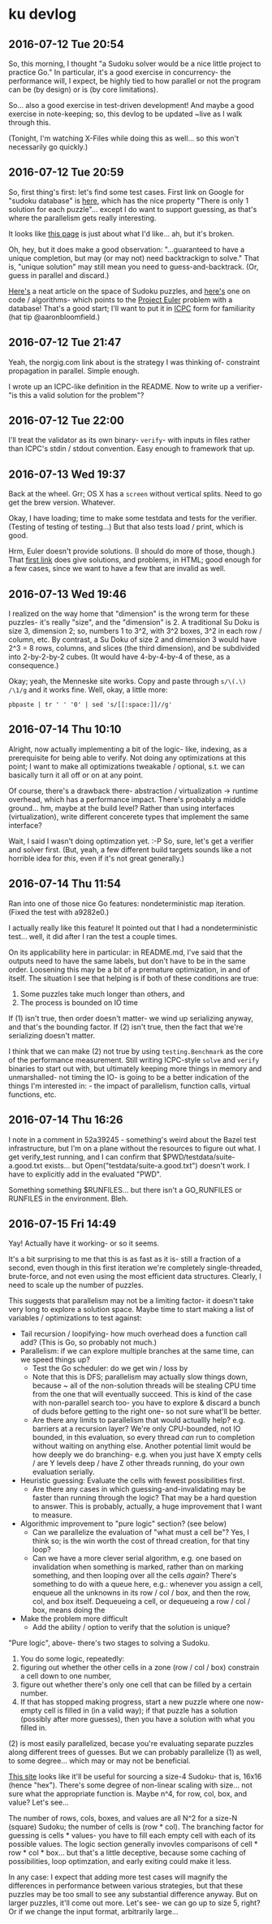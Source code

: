 # ku devlog

## 2016-07-12 Tue 20:54
So, this morning, I thought "a Sudoku solver would be a nice little project to
practice Go." In particular, it's a good exercise in concurrency- the
performance will, I expect, be highly tied to how parallel or not the program
can be (by design) or is (by core limitations).

So... also a good exercise in test-driven development! And maybe a good exercise
in note-keeping; so, this devlog to be updated ~live as I walk through this.

(Tonight, I'm watching X-Files while doing this as well... so this won't
necessarily go quickly.)

## 2016-07-12 Tue 20:59
So, first thing's first: let's find some test cases. First link on Google for
"sudoku database" is [here](http://www.menneske.no/sudoku/eng/), which has the
nice property "There is only 1 solution for each puzzle"... except I do want to
support guessing, as that's where the parallelism gets really interesting.

It looks like [this page](http://staffhome.ecm.uwa.edu.au/~00013890/sudokupat.php)
is just about what I'd like... ah, but it's broken.

Oh, hey, but it does make a good observation: "...guaranteed to have a unique
completion, but may (or may not) need backtrackign to solve." That is, "unique
solution" may still mean you need to guess-and-backtrack. (Or,
guess in parallel and discard.)

[Here's](http://english.log-it-ex.com/5.html) a neat article on the space of
Sudoku puzzles, and [here's](http://norvig.com/sudoku.html) one on code /
algorithms- which points to the
[Project Euler](https://projecteuler.net/index.php?section=problems&id=96)
problem with a database! That's a good start; I'll want to put it in
[ICPC](https://icpc.baylor.edu/) form for familiarity (hat tip
@aaronbloomfield.)


## 2016-07-12 Tue 21:47
Yeah, the norgig.com link about is the strategy I was thinking of- constraint
propagation in parallel. Simple enough.

I wrote up an ICPC-like definition in the README. Now to write up a verifier-
"is this a valid solution for the problem"?

## 2016-07-12 Tue 22:00
I'll treat the validator as its own binary- `verify`- with inputs in files
rather than ICPC's stdin / stdout convention. Easy enough to framework that up.

## 2016-07-13 Wed 19:37
Back at the wheel. Grr; OS X has a `screen` without vertical splits. Need to go
get the brew version. Whatever.

Okay, I have loading; time to make some testdata and tests for the verifier.
(Testing of testing of testing...) But that also tests load / print, which is
good.

Hrm, Euler doesn't provide solutions. (I should do more of those, though.) That
[first link](http://menneske.no/sudoku/eng/) does give solutions, and problems,
in HTML; good enough for a few cases, since we want to have a few that are
invalid as well.

## 2016-07-13 Wed 19:46
I realized on the way home that "dimension" is the wrong term for these puzzles-
it's really "size", and the "dimension" is 2. A traditional Su Doku is size 3,
dimension 2; so, numbers 1 to 3^2, with 3^2 boxes, 3^2 in each row / column,
etc. By contrast, a Su Doku of size 2 and dimension 3 would have 2^3 = 8 rows,
columns, and slices (the third dimension), and be subdivided into 2-by-2-by-2
cubes. (It would have 4-by-4-by-4 of these, as a consequence.)

Okay; yeah, the Menneske site works. Copy and paste through `s/\(.\) /\1/g` and
it works fine. Well, okay, a little more:
```
pbpaste | tr ' ' '0' | sed 's/[[:space:]]//g'
```

## 2016-07-14 Thu 10:10
Alright, now actually implementing a bit of the logic- like, indexing, as a
prerequisite for being able to verify. Not doing any optimizations at this
point; I want to make all optimizations tweakable / optional, s.t. we can
basically turn it all off or on at any point.

Of course, there's a drawback there- abstraction / virtualization -> runtime
overhead, which has a performance impact. There's probably a middle ground...
hm, maybe at the build level? Rather than using interfaces (virtualization),
write different concerete types that implement the same interface?

Wait, I said I wasn't doing optimzation yet. :-P So, sure, let's get a verifier
and solver first. (But, yeah, a few different build targets sounds like a not
horrible idea for *this*, even if it's not great generally.)

## 2016-07-14 Thu 11:54
Ran into one of those nice Go features: nondeterministic map iteration.
(Fixed the test with a9282e0.)

I actually really like this feature! It pointed out that I had a
nondeterministic test... well, it did after I ran the test a couple times.

On its applicability here in particular: in README.md, I've said that the
outputs need to have the same labels, but don't have to be in the same order.
Loosening this may be a bit of a premature optimization, in and of itself. The
situation I see that helping is if both of these conditions are true:

1. Some puzzles take much longer than others, and
2. The process is bounded on IO time

If (1) isn't true, then order doesn't matter- we wind up serializing anyway, and
that's the bounding factor. If (2) isn't true, then the fact that we're
serializing doesn't matter.

I think that we can make (2) not true by using `testing.Benchmark` as the core
of the performance measurement. Still writing ICPC-style `solve` and `verify`
binaries to start out with, but ultimately keeping more things in memory and
unmarshalled- not timing the IO- is going to be a better indication of the
things I'm interested in: - the impact of parallelism, function calls,
virtual functions, etc.

## 2016-07-14 Thu 16:26
I note in a comment in 52a39245 - something's weird about the Bazel test
infrastructure, but I'm on a plane without the resources to figure out what. I
get verify_test running, and I can confirm that $PWD/testdata/suite-a.good.txt
exists... but Open("testdata/suite-a.good.txt") doesn't work. I have to
explicitly add in the evaluated "PWD".

Something something $RUNFILES... but there isn't a GO_RUNFILES or RUNFILES in
the environment. Bleh.

## 2016-07-15 Fri 14:49
Yay! Actually have it working- or so it seems.

It's a bit surprising to me that this is as fast as it is- still a fraction of a
second, even though in this first iteration we're completely single-threaded,
brute-force, and not even using the most efficient data structures. Clearly, I
need to scale up the number of puzzles.

This suggests that parallelism may not be a limiting factor- it doesn't take
very long to explore a solution space. Maybe time to start making a list of
variables / optimizations to test against:

- Tail recursion / loopifying- how much overhead does a function call add? (This
  is Go, so probably not much.)
- Parallelism: if we can explore multiple branches at the same time, can we
  speed things up?
  - Test the Go scheduler: do we get win / loss by 
  - Note that this is DFS; parallelism may actually slow things down, because
    ~ all of the non-solution threads will be stealing CPU time from the one
    that will eventually succeed. This is kind of the case with non-parallel
    search too- you have to explore & discard a bunch of duds before getting to
    the right one- so not sure what'll be better.
  - Are there any limits to parallelism that would actuallly help? e.g. barriers
    at a recursion layer? We're only CPU-bounded, not IO bounded, in this
    evaluation, so every thread *can* run to completion without waiting on
    anything else. Another potential limit would be how deeply we do branching-
    e.g. when you just have X empty cells / are Y levels deep / have Z other
    threads running, do your own evaluation serially.
- Heuristic guessing: Evaluate the cells with fewest possibilities first.
  - Are there any cases in which guessing-and-invalidating may be faster than
    running through the logic? That may be a hard question to answer.
  This is probably, actually, a huge improvement that I want to measure.
- Algorithmic improvement to "pure logic" section? (see below)
  - Can we parallelize the evaluation of "what must a cell be"? Yes, I think so;
    is the win worth the cost of thread creation, for that tiny loop?
  - Can we have a more clever serial algorithm, e.g. one based on invalidation
    when something is marked, rather than on marking something, and then looping
    over all the cells *again*? There's something to do with a queue here, e.g.:
    whenever you assign a cell, enqueue all the unknowns in its row / col / box,
    and then the row, col, and box itself. Dequeueing a cell, or dequeueing a
    row / col / box, means doing the 
- Make the problem more difficult
  - Add the ability / option to verify that the solution is unique?

"Pure logic", above- there's two stages to solving a Sudoku.
1. You do some logic, repeatedly:
  1. figuring out whether the other cells in a zone (row / col / box) constrain a
     cell down to one number, 
  2. figure out whether there's only one cell that can be filled by a certain number.
2. If that has stopped making progress, start a new puzzle where one now-empty
   cell is filled in (in a valid way); if that puzzle has a solution (possibly
    after more guesses), then you have a solution with what you filled in.

(2) is most easily parallelized, becase you're evaluating separate puzzles along
different trees of guesses. But we can probably parallelize (1) as well, to some
degree... which may or may not be beneficial.

[This site](http://krazydata.com/hexsudoku) looks like it'll be useful for
sourcing a size-4 Sudoku- that is, 16x16 (hence "hex"). There's some degree of
non-linear scaling with size... not sure what the appropriate function is.
Maybe n^4, for row, col, box, and value? Let's see...

The number of rows, cols, boxes, and values are all N^2 for a size-N (square)
Sudoku; the number of cells is (row * col). The branching factor for guessing is
cells * values- you have to fill each empty cell with each of its possible
values. The logic section generally invovles comparisons of cell * row * col *
box... but that's a little deceptive, because some caching of possibilities,
loop optimzation, and early exiting could make it less.

In any case: I expect that adding more test cases will magnify the differences
in performance between various strategies, but that these puzzles may be too
small to see any substantial difference anyway. But on larger puzzles, it'll
come out more. Let's see- we can go up to size 5, right? Or if we change the
input format, arbitrarily large...
